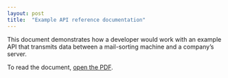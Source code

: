 ```yaml
---
layout: post
title:  "Example API reference documentation"
---
```

This document demonstrates how a developer would work with an example API that transmits data between a mail-sorting machine and a company’s server. 

To read the document, <a href="/samples/API-reference-documentation.pdf">open the PDF</a>.

<object style="min-height: 600px;" data="/samples/API-reference-documentation.pdf" width="100%" height="100%" type='application/pdf'/>
